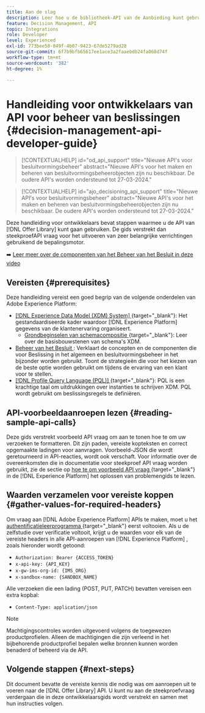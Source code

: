 ```yaml
---
title: Aan de slag
description: Leer hoe u de bibliotheek-API van de Aanbieding kunt gebruiken om toetsbewerkingen uit te voeren met de beslissingsengine.
feature: Decision Management, API
topic: Integrations
role: Developer
level: Experienced
exl-id: 773bee50-849f-4b07-9423-67de5279ad28
source-git-commit: 6f7b9bfb65617ee1ace3a2faaebdb24fa068d74f
workflow-type: tm+mt
source-wordcount: '382'
ht-degree: 1%

---
```


# Handleiding voor ontwikkelaars van API voor beheer van beslissingen {#decision-management-api-developer-guide}

>[!CONTEXTUALHELP]
>id="od_api_support"
>title="Nieuwe API&#39;s voor besluitvormingsbeheer"
>abstract="Nieuwe API&#39;s voor het maken en beheren van besluitvormingsbeheerobjecten zijn nu beschikbaar. De oudere API&#39;s worden ondersteund tot 27-03-2024."

>[!CONTEXTUALHELP]
>id="ajo_decisioning_api_support"
>title="Nieuwe API&#39;s voor besluitvormingsbeheer"
>abstract="Nieuwe API&#39;s voor het maken en beheren van besluitvormingsbeheerobjecten zijn nu beschikbaar. De oudere API&#39;s worden ondersteund tot 27-03-2024."

Deze handleiding voor ontwikkelaars bevat stappen waarmee u de API van [!DNL Offer Library] kunt gaan gebruiken. De gids verstrekt dan steekproefAPI vraag voor het uitvoeren van zeer belangrijke verrichtingen gebruikend de bepalingsmotor.

➡️ [ Leer meer over de componenten van het Beheer van het Besluit in deze video ](#video)

## Vereisten {#prerequisites}

Deze handleiding vereist een goed begrip van de volgende onderdelen van Adobe Experience Platform:

* [[!DNL Experience Data Model (XDM) System] ](https://experienceleague.adobe.com/docs/experience-platform/xdm/home.html?lang=nl){target="_blank"}: Het gestandaardiseerde kader waardoor [!DNL Experience Platform] gegevens van de klantenervaring organiseert.
   * [ Grondbeginselen van schemacompositie ](https://experienceleague.adobe.com/docs/experience-platform/xdm/schema/composition.html){target="_blank"}: Leer over de basisbouwstenen van schema&#39;s XDM.
* [ Beheer van het Besluit ](../../../using/offers/get-started/starting-offer-decisioning.md): Verklaart de concepten en de componenten die voor Beslissing in het algemeen en besluitvormingsbeheer in het bijzonder worden gebruikt. Toont de strategieën die voor het kiezen van de beste optie worden gebruikt om tijdens de ervaring van een klant voor te stellen.
* [[!DNL Profile Query Language (PQL)] ](https://experienceleague.adobe.com/docs/experience-platform/segmentation/pql/overview.html){target="_blank"}: PQL is een krachtige taal om uitdrukkingen over instanties te schrijven XDM. PQL wordt gebruikt om beslissingsregels te definiëren.

## API-voorbeeldaanroepen lezen {#reading-sample-api-calls}

Deze gids verstrekt voorbeeld API vraag om aan te tonen hoe te om uw verzoeken te formatteren. Dit zijn paden, vereiste kopteksten en correct opgemaakte ladingen voor aanvragen. Voorbeeld-JSON die wordt geretourneerd in API-reacties, wordt ook verschaft. Voor informatie over de overeenkomsten die in documentatie voor steekproef API vraag worden gebruikt, zie de sectie op [ hoe te om voorbeeld API vraag ](https://experienceleague.adobe.com/docs/experience-platform/landing/troubleshooting.html#how-do-i-format-an-api-request){target="_blank"} in de [!DNL Experience Platform] het oplossen van problemengids te lezen.

## Waarden verzamelen voor vereiste koppen {#gather-values-for-required-headers}

Om vraag aan [!DNL Adobe Experience Platform] APIs te maken, moet u het [ authentificatieleerprogramma ](https://experienceleague.adobe.com/docs/experience-platform/landing/platform-apis/api-authentication.html){target="_blank"} eerst voltooien. Als u de zelfstudie over verificatie voltooit, krijgt u de waarden voor elk van de vereiste headers in alle API-aanroepen van [!DNL Experience Platform] , zoals hieronder wordt getoond:

* `Authorization: Bearer {ACCESS_TOKEN}`
* `x-api-key: {API_KEY}`
* `x-gw-ims-org-id: {IMS_ORG}`
* `x-sandbox-name: {SANDBOX_NAME}`

Alle verzoeken die een lading (POST, PUT, PATCH) bevatten vereisen een extra kopbal:

* `Content-Type: application/json`

>[!NOTE]
>
>Machtigingscontroles worden uitgevoerd volgens de toegewezen productprofielen. Alleen de machtigingen die zijn verleend in het bijbehorende productprofiel bepalen welke bronnen kunnen worden benaderd of beheerd via de API.

## Volgende stappen {#next-steps}

Dit document bevatte de vereiste kennis die nodig was om aanroepen uit te voeren naar de [!DNL Offer Library] API. U kunt nu aan de steekproefvraag verdergaan die in deze ontwikkelaarsgids wordt verstrekt en samen met hun instructies volgen.
<!--
>[!NOTE]
>
> The In-app messaging channel in Adobe Journey Optimizer uses decision management objects. If your organization uses the in-app messaging channel, then API list requests for objects will include objects created by the in-app messaging service and can be ignored for decision management use cases. Objects created for in-app messages will have `createdBy = "Mobile_Sheliak"`.
-->

<!-- ## How-to video {#video}

The following video is intended to support your understanding of the components of Decision Management.

>[!VIDEO](https://video.tv.adobe.com/v/329919?quality=12) -->

